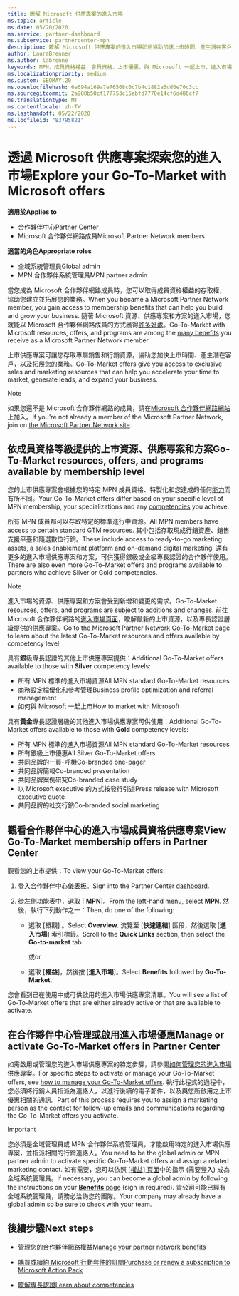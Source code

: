 ```yaml
---
title: 瞭解 Microsoft 供應專案的進入市場
ms.topic: article
ms.date: 05/20/2020
ms.service: partner-dashboard
ms.subservice: partnercenter-mpn
description: 瞭解 Microsoft 供應專案的進入市場如何協助加速上市時間、產生潛在客戶，以及拓展您的業務。
author: LauraBrenner
ms.author: labrenne
keywords: MPN，成員資格權益，會員資格，上市優惠，與 Microsoft 一起上市，進入市場，金級成員資格，銀級成員資格
ms.localizationpriority: medium
ms.custom: SEOMAY.20
ms.openlocfilehash: 6e694a169a7e76568c0c7b4c1882a5dd6e70c3cc
ms.sourcegitcommit: 2a980b50cf177753c15ebfd7770e14cf6d486cf7
ms.translationtype: MT
ms.contentlocale: zh-TW
ms.lasthandoff: 05/22/2020
ms.locfileid: "83795821"
---
```

# <a name="explore-your-go-to-market-with-microsoft-offers"></a><span data-ttu-id="6481e-104">透過 Microsoft 供應專案探索您的進入市場</span><span class="sxs-lookup"><span data-stu-id="6481e-104">Explore your Go-To-Market with Microsoft offers</span></span>

<span data-ttu-id="6481e-105">**適用於**</span><span class="sxs-lookup"><span data-stu-id="6481e-105">**Applies to**</span></span>

- <span data-ttu-id="6481e-106">合作夥伴中心</span><span class="sxs-lookup"><span data-stu-id="6481e-106">Partner Center</span></span>
- <span data-ttu-id="6481e-107">Microsoft 合作夥伴網路成員</span><span class="sxs-lookup"><span data-stu-id="6481e-107">Microsoft Partner Network members</span></span>

<span data-ttu-id="6481e-108">**適當的角色**</span><span class="sxs-lookup"><span data-stu-id="6481e-108">**Appropriate roles**</span></span>

- <span data-ttu-id="6481e-109">全域系統管理員</span><span class="sxs-lookup"><span data-stu-id="6481e-109">Global admin</span></span>
- <span data-ttu-id="6481e-110">MPN 合作夥伴系統管理員</span><span class="sxs-lookup"><span data-stu-id="6481e-110">MPN partner admin</span></span>

<span data-ttu-id="6481e-111">當您成為 Microsoft 合作夥伴網路成員時，您可以取得成員資格權益的存取權，協助您建立並拓展您的業務。</span><span class="sxs-lookup"><span data-stu-id="6481e-111">When you became a Microsoft Partner Network member, you gain access to membership benefits that can help you build and grow your business.</span></span> <span data-ttu-id="6481e-112">隨著 Microsoft 資源、供應專案和方案的進入市場，您就能以 Microsoft 合作夥伴網路成員的方式獲得[許多好處](https://partner.microsoft.com/manage-your-partner-network-benefits)。</span><span class="sxs-lookup"><span data-stu-id="6481e-112">Go-To-Market with Microsoft resources, offers, and programs are among the [many benefits](https://partner.microsoft.com/manage-your-partner-network-benefits) you receive as a Microsoft Partner Network member.</span></span>

<span data-ttu-id="6481e-113">上市供應專案可讓您存取專屬銷售和行銷資源，協助您加快上市時間、產生潛在客戶，以及拓展您的業務。</span><span class="sxs-lookup"><span data-stu-id="6481e-113">Go-To-Market offers give you access to exclusive sales and marketing resources that can help you accelerate your time to market, generate leads, and expand your business.</span></span>

>[!NOTE]
><span data-ttu-id="6481e-114">如果您還不是 Microsoft 合作夥伴網路的成員，請在[Microsoft 合作夥伴網路網站](https://partner.microsoft.com/membership)上加入。</span><span class="sxs-lookup"><span data-stu-id="6481e-114">If you're not already a member of the Microsoft Partner Network, join on [the Microsoft Partner Network site](https://partner.microsoft.com/membership).</span></span>

## <a name="go-to-market-resources-offers-and-programs-available-by-membership-level"></a><span data-ttu-id="6481e-115">依成員資格等級提供的上市資源、供應專案和方案</span><span class="sxs-lookup"><span data-stu-id="6481e-115">Go-To-Market resources, offers, and programs available by membership level</span></span>

<span data-ttu-id="6481e-116">您的上市供應專案會根據您的特定 MPN 成員資格、特製化和您達成的任何[能力](learn-about-competencies.md)而有所不同。</span><span class="sxs-lookup"><span data-stu-id="6481e-116">Your Go-To-Market offers differ based on your specific level of MPN membership, your specializations and any [competencies](learn-about-competencies.md) you achieve.</span></span>

<span data-ttu-id="6481e-117">所有 MPN 成員都可以存取特定的標準進行中資源。</span><span class="sxs-lookup"><span data-stu-id="6481e-117">All MPN members have access to certain standard GTM resources.</span></span> <span data-ttu-id="6481e-118">其中包括存取現成行銷資產、銷售支援平臺和隨選數位行銷。</span><span class="sxs-lookup"><span data-stu-id="6481e-118">These include access to ready-to-go marketing assets, a sales enablement platform and on-demand digital marketing.</span></span> <span data-ttu-id="6481e-119">還有更多的進入市場供應專案和方案，可供獲得銀級或金級專長認證的合作夥伴使用。</span><span class="sxs-lookup"><span data-stu-id="6481e-119">There are also even more Go-To-Market offers and programs available to partners who achieve Silver or Gold competencies.</span></span>

>[!NOTE]
><span data-ttu-id="6481e-120">進入市場的資源、供應專案和方案會受到新增和變更的需求。</span><span class="sxs-lookup"><span data-stu-id="6481e-120">Go-To-Market resources, offers, and programs are subject to additions and changes.</span></span> <span data-ttu-id="6481e-121">前往 Microsoft 合作夥伴網路的[進入市場頁面](https://partner.microsoft.com/membership/go-to-market)，瞭解最新的上市資源，以及專長認證層級提供的供應專案。</span><span class="sxs-lookup"><span data-stu-id="6481e-121">Go to the Microsoft Partner Network [Go-To-Market page](https://partner.microsoft.com/membership/go-to-market) to learn about the latest Go-To-Market resources and offers available by competency level.</span></span>

<span data-ttu-id="6481e-122">具有**銀**級專長認證的其他上市供應專案提供：</span><span class="sxs-lookup"><span data-stu-id="6481e-122">Additional Go-To-Market offers available to those with **Silver** competency levels:</span></span>

- <span data-ttu-id="6481e-123">所有 MPN 標準的進入市場資源</span><span class="sxs-lookup"><span data-stu-id="6481e-123">All MPN standard Go-To-Market resources</span></span>
- <span data-ttu-id="6481e-124">商務設定檔優化和參考管理</span><span class="sxs-lookup"><span data-stu-id="6481e-124">Business profile optimization and referral management</span></span>
- <span data-ttu-id="6481e-125">如何與 Microsoft 一起上市</span><span class="sxs-lookup"><span data-stu-id="6481e-125">How to market with Microsoft</span></span>

<span data-ttu-id="6481e-126">具有**黃金**專長認證層級的其他進入市場供應專案可供使用：</span><span class="sxs-lookup"><span data-stu-id="6481e-126">Additional Go-To-Market offers available to those with **Gold** competency levels:</span></span>

- <span data-ttu-id="6481e-127">所有 MPN 標準的進入市場資源</span><span class="sxs-lookup"><span data-stu-id="6481e-127">All MPN standard Go-To-Market resources</span></span>
- <span data-ttu-id="6481e-128">所有銀級上市優惠</span><span class="sxs-lookup"><span data-stu-id="6481e-128">All Silver Go-To-Market offers</span></span>
- <span data-ttu-id="6481e-129">共同品牌的一頁-呼機</span><span class="sxs-lookup"><span data-stu-id="6481e-129">Co-branded one-pager</span></span>
- <span data-ttu-id="6481e-130">共同品牌簡報</span><span class="sxs-lookup"><span data-stu-id="6481e-130">Co-branded presentation</span></span>
- <span data-ttu-id="6481e-131">共同品牌案例研究</span><span class="sxs-lookup"><span data-stu-id="6481e-131">Co-branded case study</span></span>
- <span data-ttu-id="6481e-132">以 Microsoft executive 的方式按發行引述</span><span class="sxs-lookup"><span data-stu-id="6481e-132">Press release with Microsoft executive quote</span></span>
- <span data-ttu-id="6481e-133">共同品牌的社交行銷</span><span class="sxs-lookup"><span data-stu-id="6481e-133">Co-branded social marketing</span></span>

## <a name="view-go-to-market-membership-offers-in-partner-center"></a><span data-ttu-id="6481e-134">觀看合作夥伴中心的進入市場成員資格供應專案</span><span class="sxs-lookup"><span data-stu-id="6481e-134">View Go-To-Market membership offers in Partner Center</span></span>

<span data-ttu-id="6481e-135">觀看您的上市提供：</span><span class="sxs-lookup"><span data-stu-id="6481e-135">To view your Go-To-Market offers:</span></span>

1. <span data-ttu-id="6481e-136">登入合作夥伴中心[儀表板]( https://docs.microsoft.com/partner-center/)。</span><span class="sxs-lookup"><span data-stu-id="6481e-136">Sign into the Partner Center [dashboard]( https://docs.microsoft.com/partner-center/).</span></span>

2. <span data-ttu-id="6481e-137">從左側功能表中，選取 [ **MPN**]。</span><span class="sxs-lookup"><span data-stu-id="6481e-137">From the left-hand menu, select **MPN**.</span></span> <span data-ttu-id="6481e-138">然後，執行下列動作之一：</span><span class="sxs-lookup"><span data-stu-id="6481e-138">Then, do one of the following:</span></span>

    - <span data-ttu-id="6481e-139">選取 [概觀]  。</span><span class="sxs-lookup"><span data-stu-id="6481e-139">Select **Overview**.</span></span> <span data-ttu-id="6481e-140">流覽至 [**快速連結**] 區段，然後選取 [**進入市場**] 索引標籤。</span><span class="sxs-lookup"><span data-stu-id="6481e-140">Scroll to the **Quick Links** section, then select the **Go-to-market** tab.</span></span>

      <span data-ttu-id="6481e-141">或</span><span class="sxs-lookup"><span data-stu-id="6481e-141">or</span></span>

    - <span data-ttu-id="6481e-142">選取 [**權益**]，然後按 [**進入市場**]。</span><span class="sxs-lookup"><span data-stu-id="6481e-142">Select **Benefits** followed by **Go-To-Market**.</span></span>

<span data-ttu-id="6481e-143">您會看到已在使用中或可供啟用的進入市場供應專案清單。</span><span class="sxs-lookup"><span data-stu-id="6481e-143">You will see a list of Go-To-Market offers that are either already active or that are available to activate.</span></span>

## <a name="manage-or-activate-go-to-market-offers-in-partner-center"></a><span data-ttu-id="6481e-144">在合作夥伴中心管理或啟用進入市場優惠</span><span class="sxs-lookup"><span data-stu-id="6481e-144">Manage or activate Go-To-Market offers in Partner Center</span></span>

<span data-ttu-id="6481e-145">如需啟用或管理您的進入市場供應專案的特定步驟，請參閱[如何管理您的進入市場](manage-your-partner-network-benefits.md#manage-go-to-market-offers)供應專案。</span><span class="sxs-lookup"><span data-stu-id="6481e-145">For specific steps to activate or manage your Go-To-Market offers, see [how to manage your Go-To-Market offers](manage-your-partner-network-benefits.md#manage-go-to-market-offers).</span></span> <span data-ttu-id="6481e-146">執行此程式的過程中，您必須將行銷人員指派為連絡人，以進行後續的電子郵件，以及與您所啟用之上市優惠相關的通訊。</span><span class="sxs-lookup"><span data-stu-id="6481e-146">Part of this process requires you to assign a marketing person as the contact for follow-up emails and communications regarding the Go-To-Market offers you activate.</span></span>

>[!IMPORTANT]
><span data-ttu-id="6481e-147">您必須是全域管理員或 MPN 合作夥伴系統管理員，才能啟用特定的進入市場供應專案，並指派相關的行銷連絡人。</span><span class="sxs-lookup"><span data-stu-id="6481e-147">You need to be the global admin or MPN partner admin to activate specific Go-To-Market offers and assign a related marketing contact.</span></span> <span data-ttu-id="6481e-148">如有需要，您可以依照 [[權益]  頁面](https://partnercenter.microsoft.com/pcv/partnership/benefits)中的指示 (需要登入) 成為全域系統管理員。</span><span class="sxs-lookup"><span data-stu-id="6481e-148">If necessary, you can become a global admin by following the instructions on your [**Benefits** page](https://partnercenter.microsoft.com/pcv/partnership/benefits) (sign in required).</span></span> <span data-ttu-id="6481e-149">貴公司可能已經有全域系統管理員，請務必洽詢您的團隊。</span><span class="sxs-lookup"><span data-stu-id="6481e-149">Your company may already have a global admin so be sure to check with your team.</span></span>

## <a name="next-steps"></a><span data-ttu-id="6481e-150">後續步驟</span><span class="sxs-lookup"><span data-stu-id="6481e-150">Next steps</span></span>

- [<span data-ttu-id="6481e-151">管理您的合作夥伴網路權益</span><span class="sxs-lookup"><span data-stu-id="6481e-151">Manage your partner network benefits</span></span>](manage-your-partner-network-benefits.md)

- [<span data-ttu-id="6481e-152">購買或續約 Microsoft 行動套件的訂閱</span><span class="sxs-lookup"><span data-stu-id="6481e-152">Purchase or renew a subscription to Microsoft Action Pack</span></span>](mpn-get-action-pack.md)

- [<span data-ttu-id="6481e-153">瞭解專長認證</span><span class="sxs-lookup"><span data-stu-id="6481e-153">Learn about competencies</span></span>](learn-about-competencies.md)
